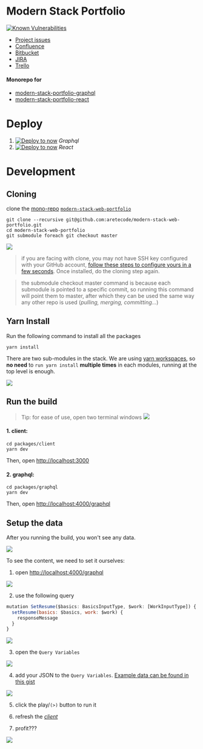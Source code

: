 # Modern Stack Portfolio


[![Known Vulnerabilities](https://snyk.io/test/github/aretecode/modern-stack-web-portfolio/badge.svg)](https://snyk.io/test/github/aretecode/modern-stack-web-portfolio)

- [Project issues](https://github.com/aretecode/modern-stack-web-portfolio/projects/1)
- [Confluence](https://aretecode.atlassian.net/wiki/spaces/OSWP/overview)
- [Bitbucket](https://bitbucket.org/aretecodes/modern-stack-web-portfolio/)
- [JIRA](https://aretecode.atlassian.net/jira/software/projects/OSWPN/boards/1)
- [Trello](https://trello.com/b/veJvIgaq/modern-stack-web-portfolio)

#### Monorepo for

- [modern-stack-portfolio-graphql](https://github.com/aretecode/modern-stack-portfolio-graphql)
- [modern-stack-portfolio-react](https://github.com/aretecode/modern-stack-portfolio-react)

# Deploy

1. [![Deploy to now](https://deploy.now.sh/static/button.svg)](https://deploy.now.sh/?repo=https://github.com/aretecode/modern-stack-portfolio-graphql) _Graphql_
2. [![Deploy to now](https://deploy.now.sh/static/button.svg)](https://deploy.now.sh/?repo=https://github.com/aretecode/modern-stack-portfolio-react) _React_

# Development

## Cloning

clone the [mono-repo](https://github.com/korfuri/awesome-monorepo) [`modern-stack-web-portfolio`](https://github.com/aretecode/modern-stack-web-portfolio)

```
git clone --recursive git@github.com:aretecode/modern-stack-web-portfolio.git
cd modern-stack-web-portfolio
git submodule foreach git checkout master
```

![](https://noccumpr-cdn.sirv.com/documentation/Screen%20Shot%202019-04-19%20at%2011.24.43%20PM.png)

> if you are facing with clone, you may not have SSH key configured with your GitHub account, [follow these steps to configure yours in a few seconds](https://www.testingexcellence.com/install-git-mac-generate-ssh-keys/). Once installed, do the cloning step again. 

> the submodule checkout master command is because each submodule is pointed to a specific commit, so running this command will point them to master, after which they can be used the same way any other repo is used (_pulling, merging, committing..._)

## Yarn Install

Run the following command to install all the packages

```
yarn install
```

There are two sub-modules in the stack.
We are using [yarn workspaces](https://yarnpkg.com/lang/en/docs/workspaces/), so **no need** to `run yarn install` **multiple times** in each modules, running at the top level is enough.

![](https://noccumpr-cdn.sirv.com/documentation/Screen%20Shot%202019-04-19%20at%2011.55.21%20PM.png?h=300)

## Run the build

> Tip: for ease of use, open two terminal windows
> ![](https://user-images.githubusercontent.com/4022631/56454460-8478b400-6305-11e9-9d4c-51525d360399.png)

#### 1. client:

```
cd packages/client
yarn dev
```

Then, open [http://localhost:3000](http://localhost:3000)

#### 2. graphql:

```
cd packages/graphql
yarn dev
```

Then, open [http://localhost:4000/graphql](http://localhost:4000/graphql)

## Setup the data

After you running the build, you won't see any data.

![](https://noccumpr-cdn.sirv.com/documentation/Screen%20Shot%202019-04-20%20at%2012.04.34%20AM.png?h=300)

To see the content, we need to set it ourselves:

1. open [http://localhost:4000/graphql](http://localhost:4000/graphql)

![](https://noccumpr-cdn.sirv.com/documentation/Screen%20Shot%202019-04-20%20at%2012.05.57%20AM.png?h=300)

2. use the following query

```jsx
mutation SetResume($basics: BasicsInputType, $work: [WorkInputType]) {
  setResume(basics: $basics, work: $work) {
    responseMessage
  }
}
```

  ![](https://noccumpr-cdn.sirv.com/documentation/Screen%20Shot%202019-04-20%20at%2012.06.35%20AM.png?h=300)

3. open the `Query Variables` 

![](https://noccumpr-cdn.sirv.com/documentation/Screen%20Shot%202019-04-20%20at%2012.06.58%20AM.png?h=300)

4. add your JSON to the `Query Variables`. [Example data can be found in this gist](https://gist.githubusercontent.com/aretecode/7da7359d3cb0e085e81822c1822d3d08/raw/331a29f90f7eb6315ae9c51c0e9df36bd6871fbd/example.json) 

  ![](https://noccumpr-cdn.sirv.com/documentation/Screen%20Shot%202019-04-20%20at%2012.07.41%20AM.png?h=300)

5. click the play/`(>)` button to run it

6. refresh the [_client_](http://localhost/3000)

7. profit???
   
![](https://noccumpr-cdn.sirv.com/documentation/Screen%20Shot%202019-04-20%20at%2012.10.32%20AM.png?h=500)
